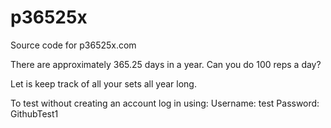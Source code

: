 # p36525x

Source code for p36525x.com

There are approximately 365.25 days in a year. Can you do 100 reps a day?

Let is keep track of all your sets all year long.

To test without creating an account log in using:
Username: test
Password: GithubTest1